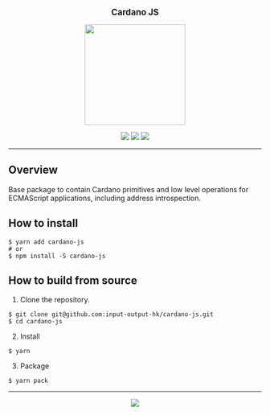 <p align="center">
  <big><strong>Cardano JS</strong></big>
</p>

<p align="center">
  <img width="200" src=".github/images/cardano-logo.png"/>
</p>

<p align="center">
  <a href="https://github.com/input-output-hk/cardano-js/actions?query=workflow%3ACI"><img src="https://github.com/input-output-hk/cardano-js/workflows/CI/badge.svg" /></a>
  <a href="https://github.com/input-output-hk/cardano-js/actions?query=event%3Arelease"><img src="https://github.com/input-output-hk/cardano-js/workflows/Node.js%20Package/badge.svg" /></a>
  <a href="https://github.com/prettier/prettier"><img src="https://img.shields.io/badge/code_style-prettier-ff69b4.svg?style=flat-square" /></a>

</p>

<hr/>

## Overview

Base package to contain Cardano primitives and low level operations for ECMAScript applications, including address introspection.

## How to install
```
$ yarn add cardano-js
# or
$ npm install -S cardano-js
```

## How to build from source

1. Clone the repository.

```
$ git clone git@github.com:input-output-hk/cardano-js.git
$ cd cardano-js
```

2. Install

```
$ yarn
```

3. Package
```
$ yarn pack
```
<hr/>

<p align="center">
  <a href="https://github.com/input-output-hk/cardano-js/blob/master/LICENSE"><img src="https://img.shields.io/github/license/input-output-hk/cardano-js.svg?style=for-the-badge" /></a>
</p>
